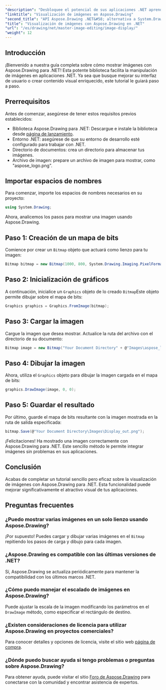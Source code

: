 ```yaml
---
"description": "Desbloquee el potencial de sus aplicaciones .NET aprendiendo a mostrar imágenes fácilmente con la biblioteca Aspose.Drawing. Este completo tutorial ofrece una guía clara y paso a paso."
"linktitle": "Visualización de imágenes en Aspose.Drawing"
"second_title": "API Aspose.Drawing .NET&#58; alternativa a System.Drawing.Common"
"title": "Visualización de imágenes con Aspose.Drawing en .NET"
"url": "/es/drawing/net/master-image-editing/image-display/"
"weight": 12
---
```


## Introducción

¡Bienvenido a nuestra guía completa sobre cómo mostrar imágenes con Aspose.Drawing para .NET! Esta potente biblioteca facilita la manipulación de imágenes en aplicaciones .NET. Ya sea que busque mejorar su interfaz de usuario o crear contenido visual enriquecido, este tutorial le guiará paso a paso.

## Prerrequisitos

Antes de comenzar, asegúrese de tener estos requisitos previos establecidos:

- Biblioteca Aspose.Drawing para .NET: Descargue e instale la biblioteca desde [página de lanzamiento](https://releases.aspose.com/drawing/net/).
- Entorno .NET: asegúrese de que su entorno de desarrollo esté configurado para trabajar con .NET.
- Directorio de documentos: crea un directorio para almacenar tus imágenes.
- Archivo de imagen: prepare un archivo de imagen para mostrar, como "aspose_logo.png".

## Importar espacios de nombres

Para comenzar, importe los espacios de nombres necesarios en su proyecto:

```csharp
using System.Drawing;
```

Ahora, analicemos los pasos para mostrar una imagen usando Aspose.Drawing.

## Paso 1: Creación de un mapa de bits

Comience por crear un `Bitmap` objeto que actuará como lienzo para tu imagen:

```csharp
Bitmap bitmap = new Bitmap(1000, 800, System.Drawing.Imaging.PixelFormat.Format32bppPArgb);
```

## Paso 2: Inicialización de gráficos

A continuación, inicialice un `Graphics` objeto de lo creado `Bitmap`Este objeto permite dibujar sobre el mapa de bits:

```csharp
Graphics graphics = Graphics.FromImage(bitmap);
```

## Paso 3: Cargar la imagen

Cargue la imagen que desea mostrar. Actualice la ruta del archivo con el directorio de su documento:

```csharp
Bitmap image = new Bitmap("Your Document Directory" + @"Images\aspose_logo.png");
```

## Paso 4: Dibujar la imagen

Ahora, utiliza el `Graphics` objeto para dibujar la imagen cargada en el mapa de bits:

```csharp
graphics.DrawImage(image, 0, 0);
```

## Paso 5: Guardar el resultado

Por último, guarde el mapa de bits resultante con la imagen mostrada en la ruta de salida especificada:

```csharp
bitmap.Save(@"Your Document Directory\Images\Display_out.png");
```

¡Felicitaciones! Ha mostrado una imagen correctamente con Aspose.Drawing para .NET. Este sencillo método le permite integrar imágenes sin problemas en sus aplicaciones.

## Conclusión

Acabas de completar un tutorial sencillo pero eficaz sobre la visualización de imágenes con Aspose.Drawing para .NET. Esta funcionalidad puede mejorar significativamente el atractivo visual de tus aplicaciones.

## Preguntas frecuentes

### ¿Puedo mostrar varias imágenes en un solo lienzo usando Aspose.Drawing?

¡Por supuesto! Puedes cargar y dibujar varias imágenes en el `Bitmap` repitiendo los pasos de carga y dibujo para cada imagen.

### ¿Aspose.Drawing es compatible con las últimas versiones de .NET?

Sí, Aspose.Drawing se actualiza periódicamente para mantener la compatibilidad con los últimos marcos .NET.

### ¿Cómo puedo manejar el escalado de imágenes en Aspose.Drawing?

Puede ajustar la escala de la imagen modificando los parámetros en el `DrawImage` método, como especificar el rectángulo de destino.

### ¿Existen consideraciones de licencia para utilizar Aspose.Drawing en proyectos comerciales?

Para conocer detalles y opciones de licencia, visite el sitio web [página de compra](https://purchase.conholdate.com/buy).

### ¿Dónde puedo buscar ayuda si tengo problemas o preguntas sobre Aspose.Drawing?

Para obtener ayuda, puede visitar el sitio [Foro de Aspose.Drawing](https://forum.aspose.com/c/diagram/17) para conectarse con la comunidad y encontrar asistencia de expertos.